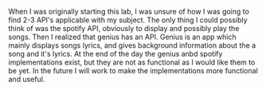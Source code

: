 When I was originally starting this lab, I was unsure of how I was going to find 2-3 API's applicable with my subject.
The only thing I could possibly think of was the spotify API, obviously to display and possibly play the songs.
Then I realized that genius has an API.
Genius is an app which mainly displays songs lyrics, and gives background information about the a song and it's lyrics.
At the end of the day the genius anbd spotify implementations exist, but they are not as functional as I would like them to be yet.
In the future I will work to make the implementations more functional and useful.